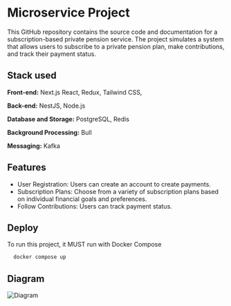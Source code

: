 # Microservice Project

This GitHub repository contains the source code and documentation for a subscription-based private pension service. The project simulates a system that allows users to subscribe to a private pension plan, make contributions, and track their payment status.

## Stack used

**Front-end:** Next.js
React,
Redux,
Tailwind CSS,

**Back-end:** NestJS,
Node.js

**Database and Storage:** PostgreSQL,
Redis

**Background Processing:** Bull

**Messaging:** Kafka

## Features

- User Registration: Users can create an account to create payments.
- Subscription Plans: Choose from a variety of subscription plans based on individual financial goals and preferences.
- Follow Contributions: Users can track payment status.

## Deploy

To run this project, it MUST run with Docker Compose

```bash
  docker compose up
```

## Diagram

![Diagram](https://i.ibb.co/WV5FnSq/microservice-project.png)
